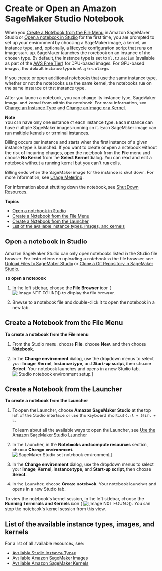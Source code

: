 # Create or Open an Amazon SageMaker Studio Notebook<a name="notebooks-create-open"></a>

When you [Create a Notebook from the File Menu](#notebooks-create-file-menu) in Amazon SageMaker Studio or [Open a notebook in Studio](#notebooks-open) for the first time, you are prompted to set up your environment by choosing a SageMaker image, a kernel, an instance type, and, optionally, a lifecycle configuration script that runs on image start\-up\. SageMaker launches the notebook on an instance of the chosen type\. By default, the instance type is set to `ml.t3.medium` \(available as part of the [AWS Free Tier](http://aws.amazon.com/free)\) for CPU\-based images\. For GPU\-based images, the default instance type is `ml.g4dn.xlarge`\.

If you create or open additional notebooks that use the same instance type, whether or not the notebooks use the same kernel, the notebooks run on the same instance of that instance type\.

After you launch a notebook, you can change its instance type, SageMaker image, and kernel from within the notebook\. For more information, see [Change an Instance Type](notebooks-run-and-manage-switch-instance-type.md) and [Change an Image or a Kernel](notebooks-run-and-manage-change-image.md)\.

**Note**  
You can have only one instance of each instance type\. Each instance can have multiple SageMaker images running on it\. Each SageMaker image can run multiple kernels or terminal instances\. 

Billing occurs per instance and starts when the first instance of a given instance type is launched\. If you want to create or open a notebook without the risk of incurring charges, open the notebook from the **File** menu and choose **No Kernel** from the **Select Kernel** dialog\. You can read and edit a notebook without a running kernel but you can't run cells\.

Billing ends when the SageMaker image for the instance is shut down\. For more information, see [Usage Metering](notebooks-usage-metering.md)\.

For information about shutting down the notebook, see [Shut Down Resources](notebooks-run-and-manage-shut-down.md#notebooks-run-and-manage-shut-down-sessions)\.

**Topics**
+ [Open a notebook in Studio](#notebooks-open)
+ [Create a Notebook from the File Menu](#notebooks-create-file-menu)
+ [Create a Notebook from the Launcher](#notebooks-create-launcher)
+ [List of the available instance types, images, and kernels](#notebooks-instance-image-kernels)

## Open a notebook in Studio<a name="notebooks-open"></a>

Amazon SageMaker Studio can only open notebooks listed in the Studio file browser\. For instructions on uploading a notebook to the file browser, see [Upload Files to SageMaker Studio](studio-tasks-files.md) or [Clone a Git Repository in SageMaker Studio](studio-tasks-git.md)\.

**To open a notebook**

1. In the left sidebar, choose the **File Browser** icon \( ![\[Image NOT FOUND\]](http://docs.aws.amazon.com/sagemaker/latest/dg/images/studio/icons/folder.png)\) to display the file browser\.

1. Browse to a notebook file and double\-click it to open the notebook in a new tab\.

## Create a Notebook from the File Menu<a name="notebooks-create-file-menu"></a>

**To create a notebook from the File menu**

1. From the Studio menu, choose **File**, choose **New**, and then choose **Notebook**\.

1. In the **Change environment** dialog, use the dropdown menus to select your **Image**, **Kernel**, **Instance type**, and **Start\-up script**, then choose **Select**\. Your notebook launches and opens in a new Studio tab\.  
![\[Studio notebook environment setup.\]](http://docs.aws.amazon.com/sagemaker/latest/dg/images/studio/studio-notebook-environment-setup.png)

## Create a Notebook from the Launcher<a name="notebooks-create-launcher"></a>

**To create a notebook from the Launcher**

1. To open the Launcher, choose **Amazon SageMaker Studio** at the top left of the Studio interface or use the keyboard shortcut `Ctrl + Shift + L`\.

   To learn about all the available ways to open the Launcher, see [Use the Amazon SageMaker Studio Launcher](studio-launcher.md)

1. In the Launcher, in the **Notebooks and compute resources** section, choose **Change environment**\.  
![\[SageMaker Studio set notebook environment.\]](http://docs.aws.amazon.com/sagemaker/latest/dg/images/studio/studio-launcher-notebook-creation.png)

1. In the **Change environment** dialog, use the dropdown menus to select your **Image**, **Kernel**, **Instance type**, and **Start\-up script**, then choose **Select**\.

1. In the Launcher, choose **Create notebook**\. Your notebook launches and opens in a new Studio tab\.

To view the notebook's kernel session, in the left sidebar, choose the **Running Terminals and Kernels** icon \( ![\[Image NOT FOUND\]](http://docs.aws.amazon.com/sagemaker/latest/dg/images/studio/icons/running-terminals-kernels.png)\)\. You can stop the notebook's kernel session from this view\.

## List of the available instance types, images, and kernels<a name="notebooks-instance-image-kernels"></a>

For a list of all available resources, see:
+ [Available Studio Instance Types](notebooks-available-instance-types.md)
+ [Available Amazon SageMaker Images](notebooks-available-images.md)
+ [Available Amazon SageMaker Kernels](notebooks-available-kernels.md)